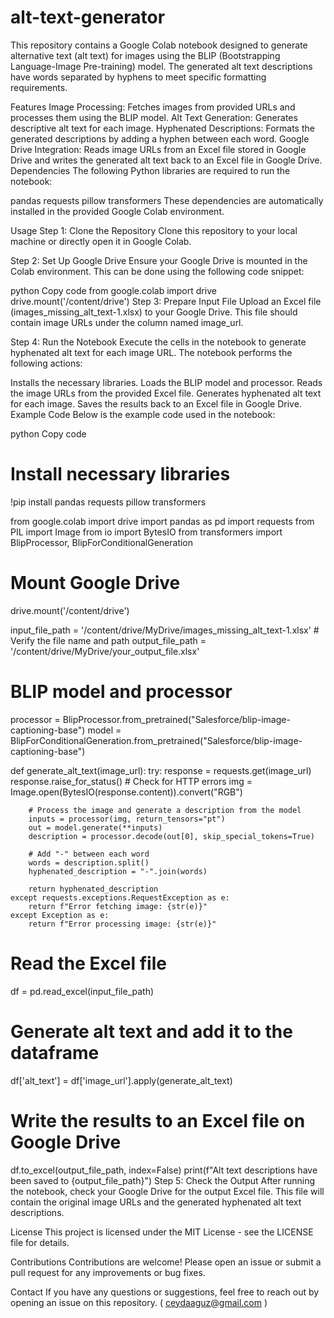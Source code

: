 # alt-text-generator
This repository contains a Google Colab notebook designed to generate alternative text (alt text) for images using the BLIP (Bootstrapping Language-Image Pre-training) model. The generated alt text descriptions have words separated by hyphens to meet specific formatting requirements.

Features
Image Processing: Fetches images from provided URLs and processes them using the BLIP model.
Alt Text Generation: Generates descriptive alt text for each image.
Hyphenated Descriptions: Formats the generated descriptions by adding a hyphen between each word.
Google Drive Integration: Reads image URLs from an Excel file stored in Google Drive and writes the generated alt text back to an Excel file in Google Drive.
Dependencies
The following Python libraries are required to run the notebook:

pandas
requests
pillow
transformers
These dependencies are automatically installed in the provided Google Colab environment.

Usage
Step 1: Clone the Repository
Clone this repository to your local machine or directly open it in Google Colab.

Step 2: Set Up Google Drive
Ensure your Google Drive is mounted in the Colab environment. This can be done using the following code snippet:

python
Copy code
from google.colab import drive
drive.mount('/content/drive')
Step 3: Prepare Input File
Upload an Excel file (images_missing_alt_text-1.xlsx) to your Google Drive. This file should contain image URLs under the column named image_url.

Step 4: Run the Notebook
Execute the cells in the notebook to generate hyphenated alt text for each image URL. The notebook performs the following actions:

Installs the necessary libraries.
Loads the BLIP model and processor.
Reads the image URLs from the provided Excel file.
Generates hyphenated alt text for each image.
Saves the results back to an Excel file in Google Drive.
Example Code
Below is the example code used in the notebook:

python
Copy code
# Install necessary libraries
!pip install pandas requests pillow transformers

from google.colab import drive
import pandas as pd
import requests
from PIL import Image
from io import BytesIO
from transformers import BlipProcessor, BlipForConditionalGeneration

# Mount Google Drive
drive.mount('/content/drive')

input_file_path = '/content/drive/MyDrive/images_missing_alt_text-1.xlsx'  # Verify the file name and path
output_file_path = '/content/drive/MyDrive/your_output_file.xlsx'

# BLIP model and processor
processor = BlipProcessor.from_pretrained("Salesforce/blip-image-captioning-base")
model = BlipForConditionalGeneration.from_pretrained("Salesforce/blip-image-captioning-base")

def generate_alt_text(image_url):
    try:
        response = requests.get(image_url)
        response.raise_for_status()  # Check for HTTP errors
        img = Image.open(BytesIO(response.content)).convert("RGB")
        
        # Process the image and generate a description from the model
        inputs = processor(img, return_tensors="pt")
        out = model.generate(**inputs)
        description = processor.decode(out[0], skip_special_tokens=True)
        
        # Add "-" between each word
        words = description.split()
        hyphenated_description = "-".join(words)
        
        return hyphenated_description
    except requests.exceptions.RequestException as e:
        return f"Error fetching image: {str(e)}"
    except Exception as e:
        return f"Error processing image: {str(e)}"

# Read the Excel file
df = pd.read_excel(input_file_path)

# Generate alt text and add it to the dataframe
df['alt_text'] = df['image_url'].apply(generate_alt_text)

# Write the results to an Excel file on Google Drive
df.to_excel(output_file_path, index=False)
print(f"Alt text descriptions have been saved to {output_file_path}")
Step 5: Check the Output
After running the notebook, check your Google Drive for the output Excel file. This file will contain the original image URLs and the generated hyphenated alt text descriptions.

License
This project is licensed under the MIT License - see the LICENSE file for details.

Contributions
Contributions are welcome! Please open an issue or submit a pull request for any improvements or bug fixes.

Contact
If you have any questions or suggestions, feel free to reach out by opening an issue on this repository. ( ceydaaguz@gmail.com )

